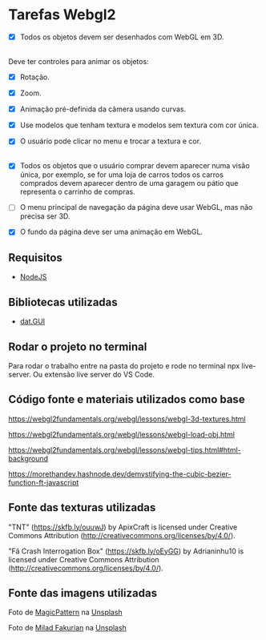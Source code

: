 # Tarefas Webgl2
- [x] Todos os objetos devem ser desenhados com WebGL em 3D. <br /> <br />

Deve ter controles para animar os objetos:
- [x] Rotação.
- [x] Zoom.
- [x] Animação pré-definida da câmera usando curvas.
- [x] Use modelos que tenham textura e modelos sem textura com cor única.
- [x] O usuário pode clicar no menu e trocar a textura e cor. <br /> <br />

- [x] Todos os objetos que o usuário comprar devem aparecer numa visão única, por exemplo, se for uma loja de carros todos os carros comprados devem aparecer dentro de uma garagem ou pátio que representa o carrinho de compras.
- [ ] O menu principal de navegação da página deve usar WebGL, mas não precisa ser 3D.
- [x] O fundo da página deve ser uma animação em WebGL.

## Requisitos

- [NodeJS](https://nodejs.org/)

## Bibliotecas utilizadas

- [dat.GUI](https://github.com/dataarts/dat.gui)

## Rodar o projeto no terminal

Para rodar o trabalho entre na pasta do projeto e rode no terminal npx live-server. Ou extensão live server do VS Code.

## Código fonte e materiais utilizados como base
https://webgl2fundamentals.org/webgl/lessons/webgl-3d-textures.html

https://webgl2fundamentals.org/webgl/lessons/webgl-load-obj.html

https://webgl2fundamentals.org/webgl/lessons/webgl-tips.html#html-background

https://morethandev.hashnode.dev/demystifying-the-cubic-bezier-function-ft-javascript

## Fonte das texturas utilizadas
"TNT" (https://skfb.ly/ouuwJ) by ApixCraft is licensed under Creative Commons Attribution (http://creativecommons.org/licenses/by/4.0/).

"Fã Crash Interrogation Box" (https://skfb.ly/oEyGG) by Adrianinhu10 is licensed under Creative Commons Attribution (http://creativecommons.org/licenses/by/4.0/).

## Fonte das imagens utilizadas
Foto de <a href="https://unsplash.com/@magicpattern?utm_source=unsplash&utm_medium=referral&utm_content=creditCopyText">MagicPattern</a> na <a href="https://unsplash.com/pt-br/fotografias/am-yg8wLLIo?utm_source=unsplash&utm_medium=referral&utm_content=creditCopyText">Unsplash</a>


Foto de <a href="https://unsplash.com/@fakurian?utm_source=unsplash&utm_medium=referral&utm_content=creditCopyText">Milad Fakurian</a> na <a href="https://unsplash.com/pt-br/fotografias/PpgY7sjpf_0?utm_source=unsplash&utm_medium=referral&utm_content=creditCopyText">Unsplash</a>